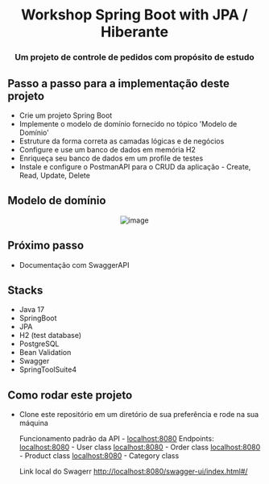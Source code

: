 <h1 align="center">Workshop Spring Boot with JPA / Hiberante</h1>

<h3 align="center">Um projeto de controle de pedidos com propósito de estudo</h3>

## Passo a passo para a implementação deste projeto
- Crie um projeto Spring Boot
- Implemente o modelo de domínio fornecido no tópico 'Modelo de Domínio'
- Estruture da forma correta as camadas lógicas e de negócios
- Configure e use um banco de dados em memória H2
- Enriqueça seu banco de dados em um profile de testes
- Instale e configure o PostmanAPI para o CRUD da aplicação - Create, Read, Update, Delete

## Modelo de domínio
<div align="center"> 
  
  ![image]([https://github.com/vinicius-je/workshop-spring-boot/assets/67986109/96aea3a5-d4b0-475c-8af1-6d2777ce9070](https://domainmodel.s3.amazonaws.com/256351112-96aea3a5-d4b0-475c-8af1-6d2777ce9070.png))
</div>

## Próximo passo
- Documentação com SwaggerAPI

## Stacks
- Java 17
- SpringBoot
- JPA
- H2 (test database)
- PostgreSQL
- Bean Validation
- Swagger
- SpringToolSuite4

## Como rodar este projeto
- Clone este repositório em um diretório de sua preferência e rode na sua máquina

  Funcionamento padrão da API - [localhost:8080](http://localhost:8080)
  Endpoints:
  [localhost:8080](http://localhost:8080/users) - User class
  [localhost:8080](http://localhost:8080/orders) - Order class
  [localhost:8080](http://localhost:8080/products) - Product class
  [localhost:8080](http://localhost:8080/categories) - Category class

  Link local do Swagerr [http://localhost:8080/swagger-ui/index.html#/](http://localhost:8080/swagger-ui/index.html#/)
